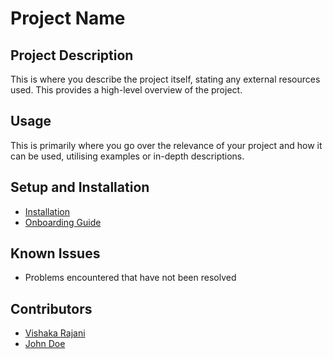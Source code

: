 # Project Name 

## Project Description 
This is where you describe the project itself, stating any external resources used. This provides a high-level overview of the project.  

## Usage
This is primarily where you go over the relevance of your project and how it can be used, utilising examples or in-depth descriptions. 

## Setup and Installation
- [Installation](additional_documents/installation.md)
- [Onboarding Guide](additional_documents/onboarding.md)

## Known Issues 
- Problems encountered that have not been resolved

## Contributors
- [Vishaka Rajani](https://github.com/vishraj12)
- [John Doe](https://github.com/vishraj12)


